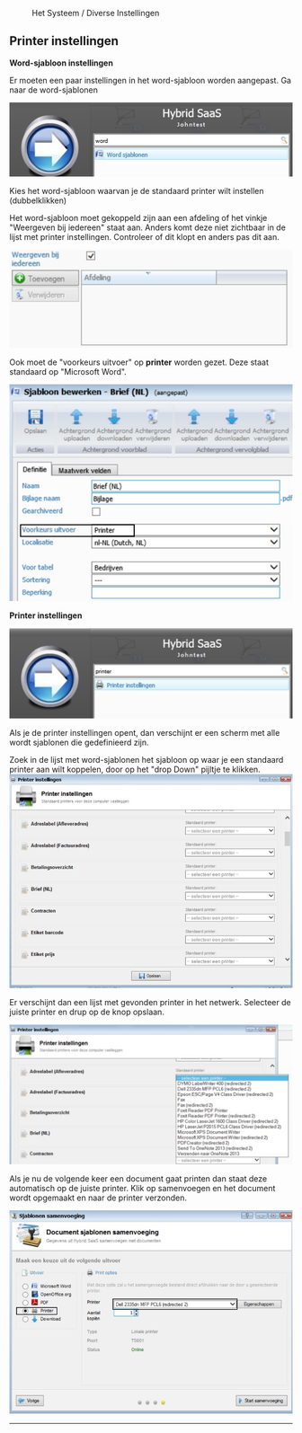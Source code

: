 <properties>
	<page>
		<title>Printer instellingen</title>
	</page>
	<menu>
		<position>Het Systeem / Diverse Instellingen </position>
		<title>Printer instellingen</title>
	</menu>
</properties>

## Printer instellingen ##

**Word-sjabloon instellingen**

Er moeten een paar instellingen in het word-sjabloon worden aangepast.
Ga naar de word-sjablonen

![](images/instelling-word-sjabloon1.jpg)

Kies het word-sjabloon waarvan je de standaard printer wilt instellen (dubbelklikken)

Het word-sjabloon moet gekoppeld zijn aan een afdeling of het vinkje "Weergeven bij iedereen" staat aan. Anders komt deze niet zichtbaar in de lijst met printer instellingen. Controleer of dit klopt en anders pas dit aan.

![](images/instelling-printer-word-sjabloon.jpg)

Ook moet de "voorkeurs uitvoer" op **printer** worden gezet. Deze staat standaard op "Microsoft Word".

![](images/instelling-printer-word-sjabloon-print.jpg)

**Printer instellingen**

![](images/instelling-printer.jpg)

Als je de printer instellingen opent, dan verschijnt er een scherm met alle wordt sjablonen die gedefinieerd zijn. 

Zoek in de lijst met word-sjablonen het sjabloon op waar je een standaard printer aan wilt koppelen, door op het "drop Down" pijltje te klikken. 
![](images/instelling-printer-lijst.jpg)    

Er verschijnt dan een lijst met gevonden printer in het netwerk. Selecteer de juiste printer en drup op de knop opslaan.

![](images/instelling-printer-keuze.jpg)     

Als je nu de volgende keer een document gaat printen dan staat deze automatisch op de juiste printer. Klik op samenvoegen en het document wordt opgemaakt en naar de printer verzonden.

![](images/instelling-printer-resultaat.jpg)   

----------
